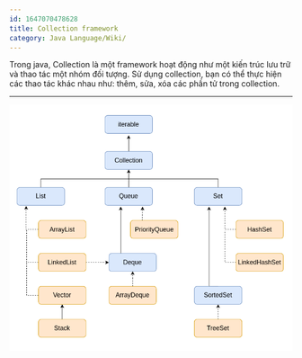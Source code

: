 ```yaml
---
id: 1647070478628
title: Collection framework
category: Java Language/Wiki/
---
```


Trong java, Collection là một framework hoạt động như một kiến trúc lưu trữ và thao tác một nhóm đối tượng. Sử dụng collection, bạn có thể thực hiện các thao tác khác nhau như: thêm, sửa, xóa các phần tử trong collection.

---

![c5rmgv451co8fjggubp0.png](https://raw.githubusercontent.com/cuongphuong/memo_data/main/Images/1647070459309_c5rmgv451co8fjggubp0.png)